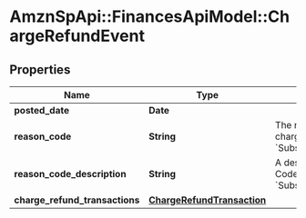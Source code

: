# AmznSpApi::FinancesApiModel::ChargeRefundEvent

## Properties
Name | Type | Description | Notes
------------ | ------------- | ------------- | -------------
**posted_date** | **Date** |  | [optional] 
**reason_code** | **String** | The reason given for a charge refund.  Example: &#x60;SubscriptionFeeCorrection&#x60; | [optional] 
**reason_code_description** | **String** | A description of the Reason Code.   Example: &#x60;SubscriptionFeeCorrection&#x60; | [optional] 
**charge_refund_transactions** | [**ChargeRefundTransaction**](ChargeRefundTransaction.md) |  | [optional] 

